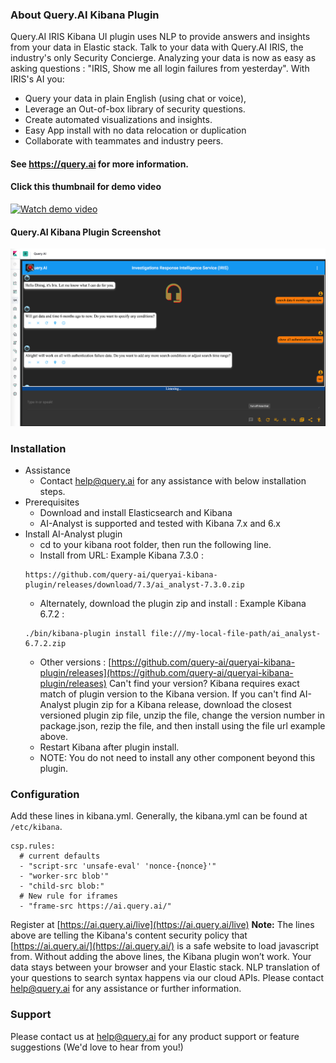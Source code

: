 ### About Query.AI Kibana Plugin
Query.AI IRIS Kibana UI plugin uses NLP to provide answers and insights from your data in Elastic stack.
Talk to your data with Query.AI IRIS, the industry's only Security Concierge.
Analyzing your data is now as easy as asking questions : "IRIS, Show me all login failures from yesterday".
With IRIS's AI you:
- Query your data in plain English (using chat or voice),
- Leverage an Out-of-box library of security questions.
- Create automated visualizations and insights.
- Easy App install with no data relocation or duplication
- Collaborate with teammates and industry peers.

#### See https://query.ai for more information. 

#### Click this thumbnail for demo video
[![Watch demo video](https://img.youtube.com/vi/RxQ2l2xufXs/mqdefault.jpg)](https://youtu.be/RxQ2l2xufXs)

#### Query.AI Kibana Plugin Screenshot
![Events](screenshot.png)

### Installation
- Assistance
  - Contact help@query.ai for any assistance with below installation steps.
- Prerequisites
  - Download and install Elasticsearch and Kibana
  - AI-Analyst is supported and tested with Kibana 7.x and 6.x
- Install AI-Analyst plugin
  - cd to your kibana root folder, then run the following line.
  - Install from URL: Example Kibana 7.3.0 : 
  ```
  https://github.com/query-ai/queryai-kibana-plugin/releases/download/7.3/ai_analyst-7.3.0.zip
  ```
  - Alternately, download the plugin zip and install : Example Kibana 6.7.2 : 
  ```
  ./bin/kibana-plugin install file:///my-local-file-path/ai_analyst-6.7.2.zip
  ```
  - Other versions : [https://github.com/query-ai/queryai-kibana-plugin/releases](https://github.com/query-ai/queryai-kibana-plugin/releases) Can't find your version? Kibana requires exact match of plugin version to the Kibana version. If you can't find AI-Analyst plugin zip for a Kibana release, download the closest versioned plugin zip file, unzip the file, change the version number in package.json, rezip the file, and then install using the file url example above. 
  - Restart Kibana after plugin install.
  - NOTE: You do not need to install any other component beyond this plugin.

### Configuration
Add these lines in kibana.yml. Generally, the kibana.yml can be found at 	
`/etc/kibana`.
```
csp.rules:
  # current defaults
  - "script-src 'unsafe-eval' 'nonce-{nonce}'"
  - "worker-src blob'"
  - "child-src blob:"
  # New rule for iframes
  - "frame-src https://ai.query.ai/"
```
Register at [https://ai.query.ai/live](https://ai.query.ai/live)
**Note:** The lines above are telling the Kibana's content security policy that [https://ai.query.ai/](https://ai.query.ai/) is a safe website to load javascript from. Without adding the above lines, the Kibana plugin won’t work. Your data stays between your browser and your Elastic stack. NLP translation of your questions to search syntax happens via our cloud APIs. Please contact help@query.ai for any assistance or further information.

### Support
Please contact us at help@query.ai for any product support or feature suggestions (We'd love to hear from you!)
